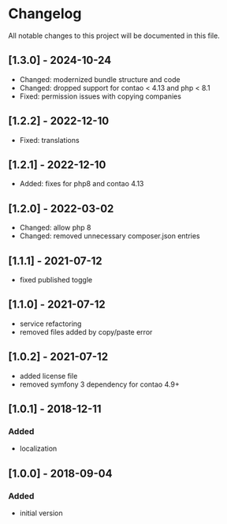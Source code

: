 # Changelog

All notable changes to this project will be documented in this file.

## [1.3.0] - 2024-10-24
- Changed: modernized bundle structure and code
- Changed: dropped support for contao < 4.13 and php < 8.1
- Fixed: permission issues with copying companies

## [1.2.2] - 2022-12-10
- Fixed: translations

## [1.2.1] - 2022-12-10
- Added: fixes for php8 and contao 4.13

## [1.2.0] - 2022-03-02
- Changed: allow php 8
- Changed: removed unnecessary composer.json entries 

## [1.1.1] - 2021-07-12

- fixed published toggle

## [1.1.0] - 2021-07-12

- service refactoring
- removed files added by copy/paste error

## [1.0.2] - 2021-07-12

- added license file
- removed symfony 3 dependency for contao 4.9+

## [1.0.1] - 2018-12-11

### Added

- localization

## [1.0.0] - 2018-09-04

### Added

- initial version
